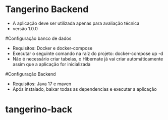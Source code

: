 # Tangerino Backend
- A aplicação deve ser utilizada apenas para avaliação técnica
- versão 1.0.0

#Configuração banco de dados
- Requisitos: Docker e docker-compose
- Executar o seguinte comando na raíz do projeto: docker-compose up -d
- Não é necessário criar tabelas, o Hibernate já vai criar automáticamente assim que a aplicação for inicializada

#Configuração Backend
- Requisitos: Java 17 e maven
- Após instalado, baixar todas as dependencias e executar a aplicação
# tangerino-back
